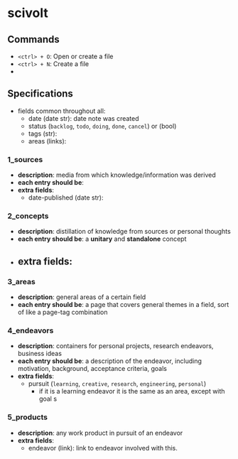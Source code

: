 # scivolt


## Commands

- `<ctrl> + O`: Open or create a file
- `<ctrl> + N`: Create a file
- 

## Specifications

- fields common throughout all:
  - date (date str): date note was created
  - status (`backlog`, `todo`, `doing`, `done`, `cancel`) or (bool)
  - tags (str):
  - areas (links):

### 1_sources

- __description__: media from which knowledge/information was derived
- __each entry should be__:
- __extra fields__:
  - date-published (date str):

### 2_concepts

- __description__: distillation of knowledge from sources or personal thoughts
- __each entry should be__: a __unitary__ and __standalone__ concept
- __extra fields__:
  - 

### 3_areas

- __description__: general areas of a certain field
- __each entry should be__: a page that covers general themes in a field, sort of like a page-tag combination


### 4_endeavors

- __description__: containers for personal projects, research endeavors, business ideas
- __each entry should be__: a description of the endeavor, including motivation, background, acceptance criteria, goals
- __extra fields__:
  - pursuit (`learning`, `creative`, `research`, `engineering`, `personal`)
    - if it is a learning endeavor it is the same as an area, except with goal  s


### 5_products

- __description__: any work product in pursuit of an endeavor
- __extra fields__:
  - endeavor (link): link to endeavor involved with this.
